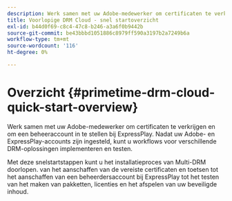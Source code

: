 ```yaml
---
description: Werk samen met uw Adobe-medewerker om certificaten te verkrijgen en om een beheeraccount in te stellen bij ExpressPlay. Nadat uw Adobe- en ExpressPlay-accounts zijn ingesteld, kunt u workflows voor verschillende DRM-oplossingen implementeren en testen.
title: Voorlopige DRM Cloud - snel startoverzicht
exl-id: b44d0f69-c8c4-47c8-b246-a3a6f0b9442b
source-git-commit: be43bbbd1051886c8979ff590a3197b2a7249b6a
workflow-type: tm+mt
source-wordcount: '116'
ht-degree: 0%

---
```


# Overzicht {#primetime-drm-cloud-quick-start-overview}

Werk samen met uw Adobe-medewerker om certificaten te verkrijgen en om een beheeraccount in te stellen bij ExpressPlay. Nadat uw Adobe- en ExpressPlay-accounts zijn ingesteld, kunt u workflows voor verschillende DRM-oplossingen implementeren en testen.

Met deze snelstartstappen kunt u het installatieproces van Multi-DRM doorlopen. van het aanschaffen van de vereiste certificaten en toetsen tot het aanschaffen van een beheerdersaccount bij ExpressPlay tot het testen van het maken van pakketten, licenties en het afspelen van uw beveiligde inhoud.
